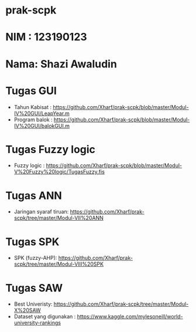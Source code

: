 # prak-scpk
# NIM : 123190123
# Nama: Shazi Awaludin

# Tugas GUI
- Tahun Kabisat : https://github.com/Xharf/prak-scpk/blob/master/Modul-IV%20GUI/LeapYear.m
- Program balok : https://github.com/Xharf/prak-scpk/blob/master/Modul-IV%20GUI/balokGUI.m

# Tugas Fuzzy logic
- Fuzzy logic   : https://github.com/Xharf/prak-scpk/blob/master/Modul-V%20Fuzzy%20logic/TugasFuzzy.fis

# Tugas ANN
- Jaringan syaraf tiruan: https://github.com/Xharf/prak-scpk/tree/master/Modul-VII%20ANN

# Tugas SPK 
- SPK (fuzzy-AHP): https://github.com/Xharf/prak-scpk/tree/master/Modul-VIII%20SPK

# Tugas SAW
- Best Univeristy: https://github.com/Xharf/prak-scpk/tree/master/Modul-X%20SAW
- Dataset yang digunakan : https://www.kaggle.com/mylesoneill/world-university-rankings 
